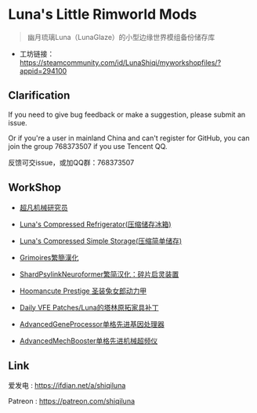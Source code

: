 # Luna's Little Rimworld Mods

> 幽月琉璃Luna（LunaGlaze）的小型边缘世界模组备份储存库

 - 工坊链接：https://steamcommunity.com/id/LunaShiqi/myworkshopfiles/?appid=294100

## Clarification
If you need to give bug feedback or make a suggestion, please submit an issue.

Or if you're a user in mainland China and can't register for GitHub, you can join the group 768373507 if you use Tencent QQ.

反馈可交issue，或加QQ群：768373507

## WorkShop
 - [超凡机械研究员](https://steamcommunity.com/sharedfiles/filedetails/?id=3258950619)

 - [Luna's Compressed Refrigerator(压缩储存冰箱)](https://steamcommunity.com/sharedfiles/filedetails/?id=3531580191)

 - [Luna's Compressed Simple Storage(压缩简单储存)](https://steamcommunity.com/sharedfiles/filedetails/?id=3270796885)

 - [Grimoires繁簡漢化](https://steamcommunity.com/sharedfiles/filedetails/?id=3279460115)

 - [ShardPsylinkNeuroformer繁简汉化：碎片启灵装置](https://steamcommunity.com/sharedfiles/filedetails/?id=3302608761)

 - [Hoomancute Prestige 圣装兔女郎动力甲](https://steamcommunity.com/sharedfiles/filedetails/?id=3308947777)

 - [Daily VFE Patches/Luna的塔林原拓家具补丁](https://steamcommunity.com/sharedfiles/filedetails/?id=3313064161)

 - [AdvancedGeneProcessor单格先进基因处理器](https://steamcommunity.com/sharedfiles/filedetails/?id=3365505600)

 - [AdvancedMechBooster单格先进机械超频仪](https://steamcommunity.com/sharedfiles/filedetails/?id=3365506002)
## Link
爱发电 : https://ifdian.net/a/shiqiluna

Patreon : https://patreon.com/shiqiluna